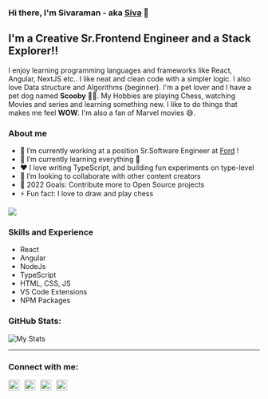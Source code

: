 ### Hi there, I'm Sivaraman - aka [Siva][website] 👋

## I'm a Creative Sr.Frontend Engineer and a Stack Explorer!!

I enjoy learning programming languages and frameworks like React, Angular, NextJS etc..
I like neat and clean code with a simpler logic.
I also love Data structure and Algorithms (beginner).
I'm a pet lover and I have a pet dog named **Scooby** 🐕‍🦺.
My Hobbies are playing Chess, watching Movies and series and learning something new.
I like to do things that makes me feel **WOW**.
I'm also a fan of Marvel movies 😅.

### About me

- 🔭 I’m currently working at a position Sr.Software Engineer at [Ford][company] !
- 🌱 I’m currently learning everything 🤣
- ❤️ I love writing TypeScript, and building fun experiments on type-level
- 👯 I’m looking to collaborate with other content creators
- 🥅 2022 Goals: Contribute more to Open Source projects
- ⚡ Fun fact: I love to draw and play chess

<a href="https://buymeacoffee.com/r35007" target="_blank">
  <img src="https://r35007.github.io/Siva_Profile/images//buymeacoffee.png" />
</a>

### Skills and Experience

- React
- Angular
- NodeJs
- TypeScript
- HTML, CSS, JS
- VS Code Extensions
- NPM Packages

### GitHub Stats:

![My Stats](https://github-readme-stats.vercel.app/api?username=R35007&show_icons=true&theme=github_dark)

---

### Connect with me:

<div style="display: flex; align-items: center">
  <a href="mailTo:sendmsg2siva@gmail.com" target="_blank" title="Email"><img  style="margin-right: 10px;" alt="Email" width="22px" height="22px" src="https://user-images.githubusercontent.com/23217228/205498586-4b6e1238-1727-4080-952c-6c3f00297949.png" /></a>
  <a href="https://r35007.github.io/Siva_Profile/" target="_blank" title="Profile"><img  style="margin-right: 10px;" alt="Profile" width="22px" height="22px" src="https://user-images.githubusercontent.com/23217228/205498178-e81459a8-21f9-44f9-9ef2-7847fdee9e8a.png" /></a>
  <a href="https://www.linkedin.com/in/sivaraman-r35007" target="_blank" title="LinkedIn"><img  style="margin-right: 10px;" alt="LinkedIn" width="22px" height="22px" src="https://user-images.githubusercontent.com/23217228/205498177-0c45d2eb-c9f0-4214-a4be-99cfed819025.png" /></a>
  <a href="https://www.instagram.com/art_glry/" target="_blank" title="Instagram"><img  style="margin-right: 10px;" alt="Instagram" width="22px" height="22px" src="https://user-images.githubusercontent.com/23217228/205498176-864f9ea0-0e29-4ea4-94ba-54f84a595a29.png" /></a>
</div>

[company]: https://www.ford.com/
[website]: https://r35007.github.io/Siva_Profile/
